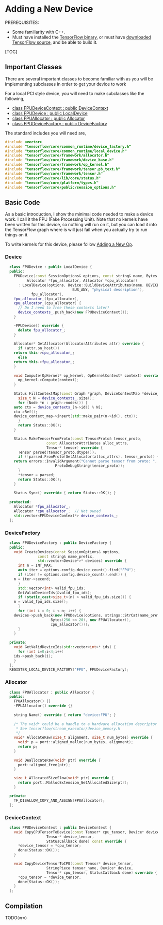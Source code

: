 # Adding a New Device

PREREQUISITES:

* Some familiarity with C++.
* Must have installed the
  [TensorFlow binary](../../get_started/os_setup.md#pip-installation), or must
  have
  [downloaded TensorFlow source](../../get_started/os_setup.md#installing-from-sources),
  and be able to build it.

[TOC]

## Important Classes

There are several important classes to become familiar with
as you will be implementing subclasses in order to get your device to work

For a local PCI style device, you will need to make subclasses like the following,

* [class FPUDeviceContext : public DeviceContext](https://github.com/tensorflow/tensorflow/blob/master/tensorflow/core/framework/device_base.h#L64)
* [class FPUDevice : public LocalDevice](https://github.com/tensorflow/tensorflow/blob/master/tensorflow/core/common_runtime/local_device.h#L31)
* [class FPUAllocator : public Allocator](https://github.com/tensorflow/tensorflow/blob/master/tensorflow/core/framework/allocator.h#L67)
* [class FPUDeviceFactory : public DeviceFactory](https://github.com/tensorflow/tensorflow/blob/master/tensorflow/core/common_runtime/device_factory.h#L30)


The standard includes you will need are,
```c++
#include <vector>
#include "tensorflow/core/common_runtime/device_factory.h"
#include "tensorflow/core/common_runtime/local_device.h"
#include "tensorflow/core/framework/allocator.h"
#include "tensorflow/core/framework/device_base.h"
#include "tensorflow/core/framework/op_kernel.h"
#include "tensorflow/core/framework/tensor.pb_text.h"
#include "tensorflow/core/framework/tensor.h"
#include "tensorflow/core/lib/core/status.h"
#include "tensorflow/core/platform/types.h"
#include "tensorflow/core/public/session_options.h"
```

## Basic Code

As a basic introduction, I show the minimal code needed to make
a device work. I call it the FPU (Fake Processing Unit). Note that
no kernels have been written for this device, so nothing will run on it,
but you can load it into the TensorFlow graph where is will just fail
when you actually try to run things on it.

To write kernels for this device, please follow [Adding a New Op](../adding_an_op/index.md).

### Device

```c++
  class FPUDevice : public LocalDevice {
  public:
    FPUDevice(const SessionOptions& options, const string& name, Bytes memory, 
	      Allocator *fpu_allocator, Allocator *cpu_allocator)
      : LocalDevice(options, Device::BuildDeviceAttributes(name, DEVICE_FPU, memory,
							   BUS_ANY, "physical description"),
		    fpu_allocator),
	fpu_allocator_(fpu_allocator),
	cpu_allocator_(cpu_allocator) {
      // Do I need to free these contexts later?
      device_contexts_.push_back(new FPUDeviceContext());
    }

    ~FPUDevice() override {
      delete fpu_allocator_;
    }
      
    Allocator* GetAllocator(AllocatorAttributes attr) override {
      if (attr.on_host())
	return this->cpu_allocator_;
      else
	return this->fpu_allocator_;
    }
    
    void Compute(OpKernel* op_kernel, OpKernelContext* context) override {
      op_kernel->Compute(context);
    }
    
    Status FillContextMap(const Graph *graph, DeviceContextMap *device_context_map) override {
      size_t N = device_contexts_.size();
      for (Node *n : graph->nodes()) {
	auto ctx = device_contexts_[n->id() % N];
	ctx->Ref();
	device_context_map->insert(std::make_pair(n->id(), ctx));
      }
      return Status::OK();
    }

    Status MakeTensorFromProto(const TensorProto& tensor_proto,
			       const AllocatorAttributes alloc_attrs,
			       Tensor* tensor) override {
      Tensor parsed(tensor_proto.dtype());
      if (!parsed.FromProto(GetAllocator(alloc_attrs), tensor_proto)) {
	return errors::InvalidArgument("Cannot parse tensor from proto: ",
				       ProtoDebugString(tensor_proto));
      }
      *tensor = parsed;
      return Status::OK();
    }
    
    Status Sync() override { return Status::OK(); }
    
  protected:
    Allocator *fpu_allocator_;
    Allocator *cpu_allocator_;  // Not owned
    std::vector<FPUDeviceContext*> device_contexts_;
  };
```

### DeviceFactory

```c++
  class FPUDeviceFactory : public DeviceFactory {
  public:
    void CreateDevices(const SessionOptions& options,
		       const string& name_prefix,
		       std::vector<Device*>* devices) override {
      int n = INT_MAX;
      auto iter = options.config.device_count().find("FPU");
      if (iter != options.config.device_count().end()) {
	n = iter->second;
      }
      std::vector<int> valid_fpu_ids;
      GetValidDeviceIds(&valid_fpu_ids);
      if (static_cast<size_t>(n) > valid_fpu_ids.size()) {
	n = valid_fpu_ids.size();
      }
      for (int i = 0; i < n; i++) {
	devices->push_back(new FPUDevice(options, strings::StrCat(name_prefix, "/device:FPU:", i), 
					 Bytes(256 << 20), new FPUAllocator(), 
					 cpu_allocator()));
      }
    }
    
  private:
    void GetValidDeviceIds(std::vector<int>* ids) {
      for (int i=0;i<4;i++)
	ids->push_back(i);
    }
  };
  REGISTER_LOCAL_DEVICE_FACTORY("FPU", FPUDeviceFactory);
```

### Allocator

```c++
  class FPUAllocator : public Allocator {
  public:
    FPUAllocator() {}
    ~FPUAllocator() override {}
    
    string Name() override { return "device:FPU"; }
    
    /* The void* could be a handle to a hardware allocation descriptor
     * See tensorflow/stream_executor/device_memory.h
     */
    void* AllocateRaw(size_t alignment, size_t num_bytes) override {
      void* p = port::aligned_malloc(num_bytes, alignment);
      return p;
    }
    
    void DeallocateRaw(void* ptr) override {
      port::aligned_free(ptr);
    }

    size_t AllocatedSizeSlow(void* ptr) override {
      return port::MallocExtension_GetAllocatedSize(ptr);
    }

  private:
    TF_DISALLOW_COPY_AND_ASSIGN(FPUAllocator);
  };
```

### DeviceContext

```c++
  class FPUDeviceContext : public DeviceContext {
    void CopyCPUTensorToDevice(const Tensor* cpu_tensor, Device* device,
			       Tensor* device_tensor,
			       StatusCallback done) const override {  
      *device_tensor = *cpu_tensor;
      done(Status::OK());
    }

    void CopyDeviceTensorToCPU(const Tensor* device_tensor,
			       StringPiece tensor_name, Device* device,
			       Tensor* cpu_tensor, StatusCallback done) override {
      *cpu_tensor = *device_tensor;
      done(Status::OK());
    }
  };
```

## Compilation

TODO(vrv)